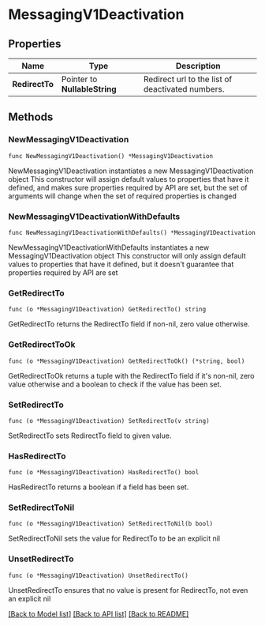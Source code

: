 # MessagingV1Deactivation

## Properties

Name | Type | Description
------------ | ------------- | -------------
**RedirectTo** | Pointer to **NullableString** | Redirect url to the list of deactivated numbers. | [optional] 

## Methods

### NewMessagingV1Deactivation

`func NewMessagingV1Deactivation() *MessagingV1Deactivation`

NewMessagingV1Deactivation instantiates a new MessagingV1Deactivation object
This constructor will assign default values to properties that have it defined,
and makes sure properties required by API are set, but the set of arguments
will change when the set of required properties is changed

### NewMessagingV1DeactivationWithDefaults

`func NewMessagingV1DeactivationWithDefaults() *MessagingV1Deactivation`

NewMessagingV1DeactivationWithDefaults instantiates a new MessagingV1Deactivation object
This constructor will only assign default values to properties that have it defined,
but it doesn't guarantee that properties required by API are set

### GetRedirectTo

`func (o *MessagingV1Deactivation) GetRedirectTo() string`

GetRedirectTo returns the RedirectTo field if non-nil, zero value otherwise.

### GetRedirectToOk

`func (o *MessagingV1Deactivation) GetRedirectToOk() (*string, bool)`

GetRedirectToOk returns a tuple with the RedirectTo field if it's non-nil, zero value otherwise
and a boolean to check if the value has been set.

### SetRedirectTo

`func (o *MessagingV1Deactivation) SetRedirectTo(v string)`

SetRedirectTo sets RedirectTo field to given value.

### HasRedirectTo

`func (o *MessagingV1Deactivation) HasRedirectTo() bool`

HasRedirectTo returns a boolean if a field has been set.

### SetRedirectToNil

`func (o *MessagingV1Deactivation) SetRedirectToNil(b bool)`

 SetRedirectToNil sets the value for RedirectTo to be an explicit nil

### UnsetRedirectTo
`func (o *MessagingV1Deactivation) UnsetRedirectTo()`

UnsetRedirectTo ensures that no value is present for RedirectTo, not even an explicit nil

[[Back to Model list]](../README.md#documentation-for-models) [[Back to API list]](../README.md#documentation-for-api-endpoints) [[Back to README]](../README.md)


